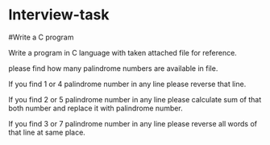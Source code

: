 # Interview-task

#Write a C program

Write a program in C language with taken attached file for reference.

please find how many palindrome numbers are available in file.

If you find 1 or 4 palindrome number in any line please reverse that line.

If you find 2 or 5 palindrome number in any line please calculate sum of that both number and replace it with palindrome number.

If you find 3 or 7 palindrome number in any line please reverse all words of that line at same place.
